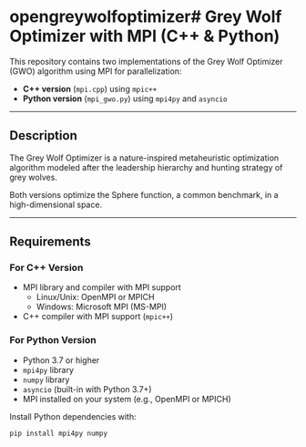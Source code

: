 # opengreywolfoptimizer# Grey Wolf Optimizer with MPI (C++ & Python)

This repository contains two implementations of the Grey Wolf Optimizer (GWO) algorithm using MPI for parallelization:

- **C++ version** (`mpi.cpp`) using `mpic++`
- **Python version** (`mpi_gwo.py`) using `mpi4py` and `asyncio`

---

## Description

The Grey Wolf Optimizer is a nature-inspired metaheuristic optimization algorithm modeled after the leadership hierarchy and hunting strategy of grey wolves.

Both versions optimize the Sphere function, a common benchmark, in a high-dimensional space.

---

## Requirements

### For C++ Version

- MPI library and compiler with MPI support
  - Linux/Unix: OpenMPI or MPICH
  - Windows: Microsoft MPI (MS-MPI)
- C++ compiler with MPI support (`mpic++`)

### For Python Version

- Python 3.7 or higher
- `mpi4py` library
- `numpy` library
- `asyncio` (built-in with Python 3.7+)
- MPI installed on your system (e.g., OpenMPI or MPICH)

Install Python dependencies with:

```bash
pip install mpi4py numpy
